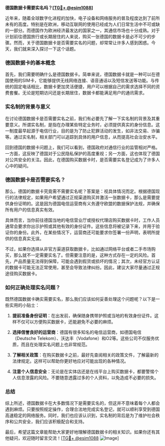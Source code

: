 **德国数据卡需要实名吗？[[TG💪+ @esim1088](https://t.me/s/esim1088)]**

近年来，随着全球数字化进程的加快，电子设备和网络服务的普及程度达到了前所未有的高度。特别是在欧洲，移动互联网的使用已经成为人们日常生活中不可或缺的一部分。而德国作为欧洲经济最发达的国家之一，其通信市场也十分成熟。对于计划前往德国旅行或长期居住的人来说，购买一张德国的数据卡是必不可少的步骤。然而，关于德国数据卡是否需要实名的问题，却常常让许多人感到困惑。今天，我们就来深入探讨一下这个话题。

### 德国数据卡的基本概念

首先，我们需要明确什么是德国数据卡。简单来说，德国数据卡就是一种可以在德国使用的SIM卡，它能够提供无线网络连接、语音通话以及短信发送等功能。与传统的固定电话相比，数据卡更加灵活便捷，用户可以根据自己的需求选择不同的资费套餐。无论是短期访问还是长期居住，数据卡都能满足用户的通讯需求。

### 实名制的背景与意义

在讨论德国数据卡是否需要实名之前，我们有必要先了解一下实名制的背景及其重要意义。所谓实名制，是指在办理某些特定业务时，必须提供真实的身份信息。这一制度最早起源于电信行业，目的是为了防止犯罪活动的发生，如非法交易、诈骗等。通过实名制，相关部门可以追踪到具体的用户信息，从而提高社会治安水平。

回到德国的数据卡问题上，我们可以看到，德国政府对通信行业的监管相对严格。一方面，这反映了德国对于公民隐私保护的高度重视；另一方面，这也体现了德国对公共安全的关注。因此，在德国购买数据卡时，是否需要实名登记成为了许多人心中的疑问。

### 德国数据卡是否需要实名？

那么，德国的数据卡究竟需不需要实名呢？答案是：视具体情况而定。根据德国现行的法律规定，如果用户希望通过正规渠道购买并激活一张数据卡，那么是需要提供身份证明的。这是因为德国电信运营商有义务遵守欧盟的数据保护法规，并确保所有用户的信息真实有效。

具体而言，当你前往德国当地的电信营业厅或授权代理店购买数据卡时，工作人员通常会要求你出示护照或其他有效的身份证件。这些信息将被记录下来，并用于验证你的身份。此外，在某些情况下，运营商还可能要求你签署一份声明，表明所提供的信息真实无误。

不过，如果你选择从非官方渠道获取数据卡，比如通过网络平台或者二手市场购买，那么就不一定需要实名了。但需要注意的是，这种方式存在一定的风险。首先，产品质量无法得到保障，可能会遇到假货或损坏的情况；其次，未经官方认证的数据卡可能无法正常使用，甚至会导致法律纠纷。因此，建议大家尽量通过正规途径购买数据卡。

### 如何正确处理实名问题？

既然德国数据卡确实需要实名，那么我们应该如何妥善处理这个问题呢？以下是一些实用的小贴士：

1. **提前准备身份证明**：在出发前，确保随身携带护照或当地的有效身份证件。这样不仅可以方便购买数据卡，还能避免不必要的麻烦。
   
2. **选择信誉良好的运营商**：德国有很多知名的电信运营商，如德国电信（Deutsche Telekom）、沃达丰（Vodafone）和O2等。这些公司不仅服务优质，而且在处理实名问题上也非常规范。

3. **了解相关政策**：在购买数据卡之前，最好先查阅相关的政策文件，了解最新的法律规定。这样可以帮助你更好地应对可能出现的各种情况。

4. **注意个人信息安全**：无论是在实体店还是在线平台上购买数据卡，都要警惕个人信息泄露的风险。不要随意透露过多的个人资料，以免造成不必要的损失。

### 总结

综上所述，德国数据卡在大多数情况下是需要实名的，但这并不意味着每个人都会遇到麻烦。只要按照规定操作，合理合法地完成实名登记，就可以顺利享受到德国高速稳定的网络服务。同时，我们也应该认识到，实名制的背后是为了维护社会秩序和公共安全，我们应该积极配合和支持。

最后，希望这篇文章能帮助大家更好地理解德国数据卡的相关知识。如果你还有其他疑问，欢迎随时留言交流！[[TG💪+ @esim1088](https://t.me/s/esim1088) ![Image](https://i.postimg.cc/4NQfJmqS/Snipaste-2025-05-13-00-14-12.png)]